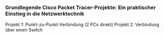 ### Grundlegende Cisco Packet Tracer-Projekte: Ein praktischer Einstieg in die Netzwerktechnik
Projekt 1: Punkt-zu-Punkt-Verbindung (2 PCs direkt)
Projekt 2: Verbindung über einen Switch

